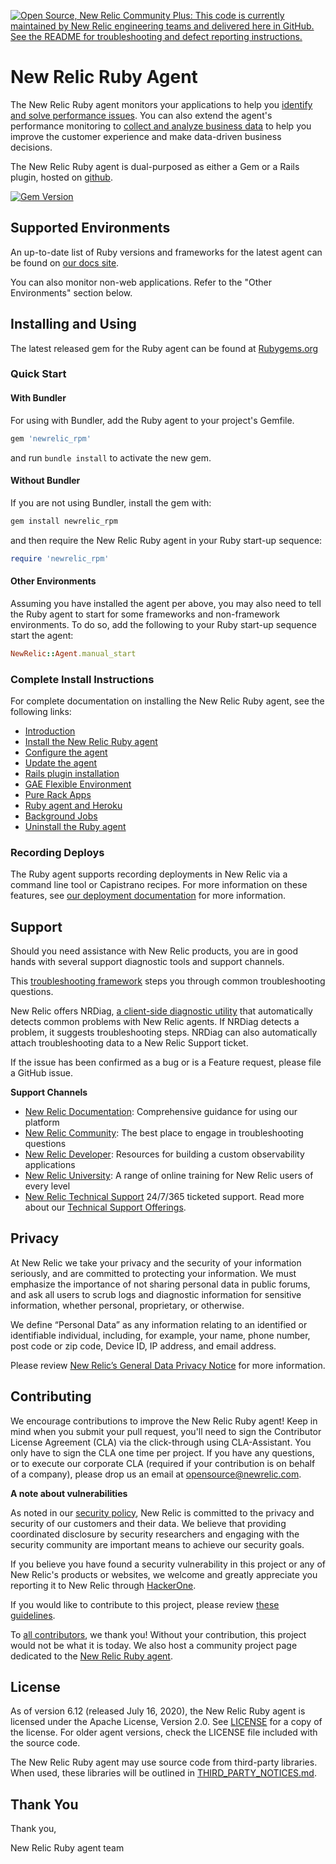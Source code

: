 [![Open Source, New Relic Community Plus: This code is currently maintained by New Relic engineering teams and delivered here in GitHub. See the README for troubleshooting and defect reporting instructions.](https://github.com/newrelic/open-source-office/raw/master/examples/categories/images/Community_Plus.png)](https://opensource.newrelic.com/oss-category/#community-plus)


# New Relic Ruby Agent

The New Relic Ruby agent monitors your applications to help you
[identify and solve performance issues](https://docs.newrelic.com/docs/agents/ruby-agent/getting-started/introduction-new-relic-ruby#monitor-performance).
You can also extend the agent's performance monitoring to
[collect and analyze business data](https://docs.newrelic.com/docs/agents/ruby-agent/getting-started/introduction-new-relic-ruby#business-data)
to help you improve the customer experience and make data-driven business decisions.

The New Relic Ruby agent is dual-purposed as either a Gem or a Rails plugin,
hosted on [github](https://github.com/newrelic/newrelic-ruby-agent).

[![Gem Version](https://badge.fury.io/rb/newrelic_rpm.svg)](https://badge.fury.io/rb/newrelic_rpm)

## Supported Environments

An up-to-date list of Ruby versions and frameworks for the latest agent
can be found on [our docs site](http://docs.newrelic.com/docs/ruby/supported-frameworks).

You can also monitor non-web applications. Refer to the "Other
Environments" section below.

## Installing and Using

The latest released gem for the Ruby agent can be found at [Rubygems.org](https://rubygems.org/gems/newrelic_rpm)

### Quick Start

#### With Bundler

For using with Bundler, add the Ruby agent to your project's Gemfile.

```ruby
gem 'newrelic_rpm'
```

and run `bundle install` to activate the new gem.

#### Without Bundler

If you are not using Bundler, install the gem with:

```bash
gem install newrelic_rpm
```

and then require the New Relic Ruby agent in your Ruby start-up sequence:

```ruby
require 'newrelic_rpm'
```

#### Other Environments

Assuming you have installed the agent per above, you may also need to tell the Ruby agent to start for some frameworks and non-framework environments. To do so, add the following to your Ruby start-up sequence start the agent:

```ruby
NewRelic::Agent.manual_start
```

### Complete Install Instructions

For complete documentation on installing the New Relic Ruby agent, see the following links:

* [Introduction](https://docs.newrelic.com/docs/agents/ruby-agent/getting-started/introduction-new-relic-ruby)
* [Install the New Relic Ruby agent](https://docs.newrelic.com/docs/agents/ruby-agent/installation/install-new-relic-ruby-agent)
* [Configure the agent](https://docs.newrelic.com/docs/agents/ruby-agent/configuration/ruby-agent-configuration)
* [Update the agent](https://docs.newrelic.com/docs/agents/ruby-agent/installation/update-ruby-agent)
* [Rails plugin installation](https://docs.newrelic.com/docs/agents/ruby-agent/installation/ruby-agent-installation-rails-plugin)
* [GAE Flexible Environment](https://docs.newrelic.com/docs/agents/ruby-agent/installation/install-new-relic-ruby-agent-gae-flexible-environment)
* [Pure Rack Apps](http://docs.newrelic.com/docs/ruby/rack-middlewares)
* [Ruby agent and Heroku](https://docs.newrelic.com/docs/agents/ruby-agent/installation/ruby-agent-heroku)
* [Background Jobs](https://docs.newrelic.com/docs/agents/ruby-agent/background-jobs/monitor-ruby-background-processes)
* [Uninstall the Ruby agent](https://docs.newrelic.com/docs/agents/ruby-agent/installation/uninstall-ruby-agent)

### Recording Deploys

The Ruby agent supports recording deployments in New Relic via a command line
tool or Capistrano recipes. For more information on these features, see
[our deployment documentation](http://docs.newrelic.com/docs/ruby/recording-deployments-with-the-ruby-agent)
for more information.


## Support

Should you need assistance with New Relic products, you are in good hands with several support diagnostic tools and support channels.

This [troubleshooting framework](https://discuss.newrelic.com/t/ruby-troubleshooting-framework-install/108685) steps you through common troubleshooting questions.

New Relic offers NRDiag, [a client-side diagnostic utility](https://docs.newrelic.com/docs/using-new-relic/cross-product-functions/troubleshooting/new-relic-diagnostics) that automatically detects common problems with New Relic agents. If NRDiag detects a problem, it suggests troubleshooting steps. NRDiag can also automatically attach troubleshooting data to a New Relic Support ticket.

If the issue has been confirmed as a bug or is a Feature request, please file a GitHub issue.

**Support Channels**

* [New Relic Documentation](https://docs.newrelic.com/docs/agents/ruby-agent): Comprehensive guidance for using our platform
* [New Relic Community](https://discuss.newrelic.com/tags/rubyagent): The best place to engage in troubleshooting questions
* [New Relic Developer](https://developer.newrelic.com/): Resources for building a custom observability applications
* [New Relic University](https://learn.newrelic.com/): A range of online training for New Relic users of every level
* [New Relic Technical Support](https://support.newrelic.com/) 24/7/365 ticketed support. Read more about our [Technical Support Offerings](https://docs.newrelic.com/docs/licenses/license-information/general-usage-licenses/support-plan).

## Privacy

At New Relic we take your privacy and the security of your information seriously, and are committed to protecting your information. We must emphasize the importance of not sharing personal data in public forums, and ask all users to scrub logs and diagnostic information for sensitive information, whether personal, proprietary, or otherwise.

We define “Personal Data” as any information relating to an identified or identifiable individual, including, for example, your name, phone number, post code or zip code, Device ID, IP address, and email address.

Please review [New Relic’s General Data Privacy Notice](https://newrelic.com/termsandconditions/privacy) for more information.

## Contributing

We encourage contributions to improve the New Relic Ruby agent! Keep in mind when you submit your pull request, you'll need to sign the Contributor License Agreement (CLA) via the click-through using CLA-Assistant. You only have to sign the CLA one time per project.
If you have any questions, or to execute our corporate CLA (required if your contribution is on behalf of a company), please drop us an email at opensource@newrelic.com.

**A note about vulnerabilities**

As noted in our [security policy](https://github.com/newrelic/newrelic-ruby-agent/security/policy), New Relic is committed to the privacy and security of our customers and their data. We believe that providing coordinated disclosure by security researchers and engaging with the security community are important means to achieve our security goals.

If you believe you have found a security vulnerability in this project or any of New Relic's products or websites, we welcome and greatly appreciate you reporting it to New Relic through [HackerOne](https://hackerone.com/newrelic).

If you would like to contribute to this project, please review [these guidelines](https://github.com/newrelic/newrelic-ruby-agent/blob/main/CONTRIBUTING.md).

To [all contributors](https://github.com/newrelic/newrelic-ruby-agent/graphs/contributors), we thank you!  Without your contribution, this project would not be what it is today.  We also host a community project page dedicated to
the [New Relic Ruby agent](https://opensource.newrelic.com/projects/newrelic/newrelic-ruby-agent).

## License

As of version 6.12 (released July 16, 2020), the New Relic Ruby agent is licensed under the Apache License, Version 2.0. See [LICENSE](LICENSE) for a copy of the license. For older agent versions, check the LICENSE file included with the source code.

The New Relic Ruby agent may use source code from third-party libraries. When used, these libraries will be outlined in [THIRD_PARTY_NOTICES.md](THIRD_PARTY_NOTICES.md).

## Thank You

Thank you,

New Relic Ruby agent team

